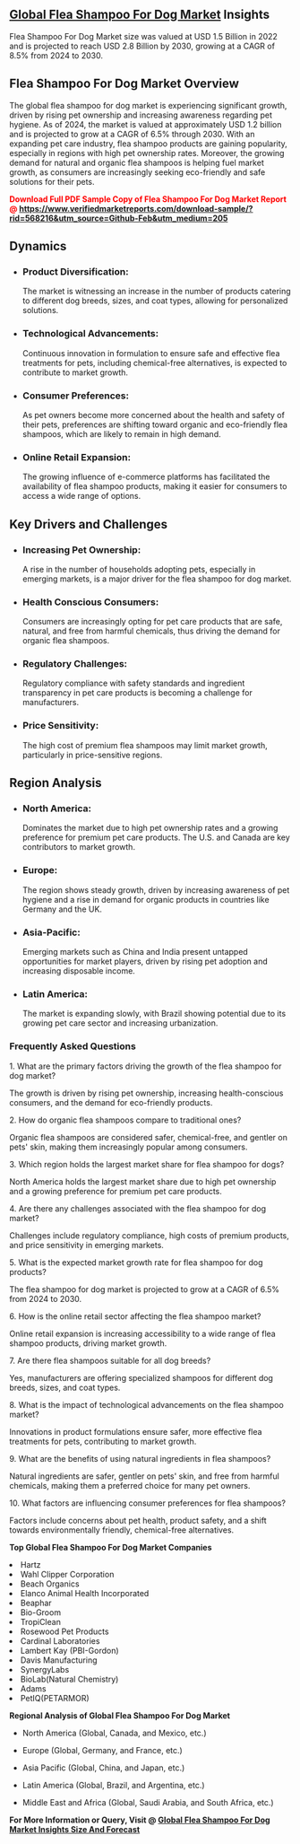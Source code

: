 <h2><a href="https://www.verifiedmarketreports.com/download-sample/?rid=568216&amp;utm_source=Github&amp;utm_medium=205" target="_blank">Global Flea Shampoo For Dog Market</a> Insights</h2><p>Flea Shampoo For Dog Market size was valued at USD 1.5 Billion in 2022 and is projected to reach USD 2.8 Billion by 2030, growing at a CAGR of 8.5% from 2024 to 2030.</p><p><h2>Flea Shampoo For Dog Market Overview</h2> <p>The global flea shampoo for dog market is experiencing significant growth, driven by rising pet ownership and increasing awareness regarding pet hygiene. As of 2024, the market is valued at approximately USD 1.2 billion and is projected to grow at a CAGR of 6.5% through 2030. With an expanding pet care industry, flea shampoo products are gaining popularity, especially in regions with high pet ownership rates. Moreover, the growing demand for natural and organic flea shampoos is helping fuel market growth, as consumers are increasingly seeking eco-friendly and safe solutions for their pets. <br> <strong><p><span class=""><span style="color: #ff0000;"><strong>Download Full PDF Sample Copy of Flea Shampoo For Dog Market Report</strong> @ </span><a href="https://www.verifiedmarketreports.com/download-sample/?rid=568216&amp;utm_source=Github-Feb&amp;utm_medium=205" target="_blank">https://www.verifiedmarketreports.com/download-sample/?rid=568216&amp;utm_source=Github-Feb&amp;utm_medium=205</a></span></p></strong></p> <h2>Dynamics</h2> <ul> <li><h3>Product Diversification:</h3> The market is witnessing an increase in the number of products catering to different dog breeds, sizes, and coat types, allowing for personalized solutions.</li> <li><h3>Technological Advancements:</h3> Continuous innovation in formulation to ensure safe and effective flea treatments for pets, including chemical-free alternatives, is expected to contribute to market growth.</li> <li><h3>Consumer Preferences:</h3> As pet owners become more concerned about the health and safety of their pets, preferences are shifting toward organic and eco-friendly flea shampoos, which are likely to remain in high demand.</li> <li><h3>Online Retail Expansion:</h3> The growing influence of e-commerce platforms has facilitated the availability of flea shampoo products, making it easier for consumers to access a wide range of options.</li> </ul> <h2>Key Drivers and Challenges</h2> <ul> <li><h3>Increasing Pet Ownership:</h3> A rise in the number of households adopting pets, especially in emerging markets, is a major driver for the flea shampoo for dog market.</li> <li><h3>Health Conscious Consumers:</h3> Consumers are increasingly opting for pet care products that are safe, natural, and free from harmful chemicals, thus driving the demand for organic flea shampoos.</li> <li><h3>Regulatory Challenges:</h3> Regulatory compliance with safety standards and ingredient transparency in pet care products is becoming a challenge for manufacturers.</li> <li><h3>Price Sensitivity:</h3> The high cost of premium flea shampoos may limit market growth, particularly in price-sensitive regions.</li> </ul> <h2>Region Analysis</h2> <ul> <li><h3>North America:</h3> Dominates the market due to high pet ownership rates and a growing preference for premium pet care products. The U.S. and Canada are key contributors to market growth.</li> <li><h3>Europe:</h3> The region shows steady growth, driven by increasing awareness of pet hygiene and a rise in demand for organic products in countries like Germany and the UK.</li> <li><h3>Asia-Pacific:</h3> Emerging markets such as China and India present untapped opportunities for market players, driven by rising pet adoption and increasing disposable income.</li> <li><h3>Latin America:</h3> The market is expanding slowly, with Brazil showing potential due to its growing pet care sector and increasing urbanization.</li> </ul> <h3>Frequently Asked Questions</h3> <p>1. What are the primary factors driving the growth of the flea shampoo for dog market?</p> <p>The growth is driven by rising pet ownership, increasing health-conscious consumers, and the demand for eco-friendly products.</p> <p>2. How do organic flea shampoos compare to traditional ones?</p> <p>Organic flea shampoos are considered safer, chemical-free, and gentler on pets' skin, making them increasingly popular among consumers.</p> <p>3. Which region holds the largest market share for flea shampoo for dogs?</p> <p>North America holds the largest market share due to high pet ownership and a growing preference for premium pet care products.</p> <p>4. Are there any challenges associated with the flea shampoo for dog market?</p> <p>Challenges include regulatory compliance, high costs of premium products, and price sensitivity in emerging markets.</p> <p>5. What is the expected market growth rate for flea shampoo for dog products?</p> <p>The flea shampoo for dog market is projected to grow at a CAGR of 6.5% from 2024 to 2030.</p> <p>6. How is the online retail sector affecting the flea shampoo market?</p> <p>Online retail expansion is increasing accessibility to a wide range of flea shampoo products, driving market growth.</p> <p>7. Are there flea shampoos suitable for all dog breeds?</p> <p>Yes, manufacturers are offering specialized shampoos for different dog breeds, sizes, and coat types.</p> <p>8. What is the impact of technological advancements on the flea shampoo market?</p> <p>Innovations in product formulations ensure safer, more effective flea treatments for pets, contributing to market growth.</p> <p>9. What are the benefits of using natural ingredients in flea shampoos?</p> <p>Natural ingredients are safer, gentler on pets' skin, and free from harmful chemicals, making them a preferred choice for many pet owners.</p> <p>10. What factors are influencing consumer preferences for flea shampoos?</p> <p>Factors include concerns about pet health, product safety, and a shift towards environmentally friendly, chemical-free alternatives.</p> </p><p><strong>Top Global Flea Shampoo For Dog Market Companies</strong></p><div data-test-id=""><p><li>Hartz</li><li> Wahl Clipper Corporation</li><li> Beach Organics</li><li> Elanco Animal Health Incorporated</li><li> Beaphar</li><li> Bio-Groom</li><li> TropiClean</li><li> Rosewood Pet Products</li><li> Cardinal Laboratories</li><li> Lambert Kay (PBI-Gordon)</li><li> Davis Manufacturing</li><li> SynergyLabs</li><li> BioLab(Natural Chemistry)</li><li> Adams</li><li> PetIQ(PETARMOR)</li></p><div><strong>Regional Analysis of&nbsp;Global Flea Shampoo For Dog Market</strong></div><ul><li dir="ltr"><p dir="ltr">North America&nbsp;(Global, Canada, and Mexico, etc.)</p></li><li dir="ltr"><p dir="ltr">Europe (Global, Germany, and France, etc.)</p></li><li dir="ltr"><p dir="ltr">Asia Pacific&nbsp;(Global, China, and Japan, etc.)</p></li><li dir="ltr"><p dir="ltr">Latin America&nbsp;(Global, Brazil, and Argentina, etc.)</p></li><li dir="ltr">Middle East and Africa&nbsp;(Global, Saudi Arabia, and South Africa, etc.)</li></ul><p><strong>For More Information or Query, Visit @&nbsp;</strong><strong><a href="https://www.verifiedmarketreports.com/product/flea-shampoo-for-dog-market/?utm_source=Github&amp;utm_medium=205" target="_blank">Global Flea Shampoo For Dog Market Insights Size And Forecast</a></strong></p></div>
